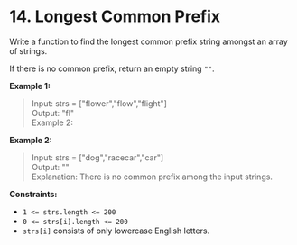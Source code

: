 # 14. Longest Common Prefix

Write a function to find the longest common prefix string amongst an array of strings.

If there is no common prefix, return an empty string `""`.

**Example 1:**

> Input: strs = ["flower","flow","flight"] <br>
> Output: "fl" <br>
> Example 2:

**Example 2:**

> Input: strs = ["dog","racecar","car"] <br>
> Output: "" <br>
> Explanation: There is no common prefix among the input strings.

**Constraints:**

- `1 <= strs.length <= 200`
- `0 <= strs[i].length <= 200`
- `strs[i]` consists of only lowercase English letters.
